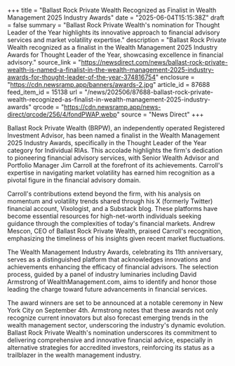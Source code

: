 +++
title = "Ballast Rock Private Wealth Recognized as Finalist in Wealth Management 2025 Industry Awards"
date = "2025-06-04T15:15:38Z"
draft = false
summary = "Ballast Rock Private Wealth's nomination for Thought Leader of the Year highlights its innovative approach to financial advisory services and market volatility expertise."
description = "Ballast Rock Private Wealth recognized as a finalist in the Wealth Management 2025 Industry Awards for Thought Leader of the Year, showcasing excellence in financial advisory."
source_link = "https://newsdirect.com/news/ballast-rock-private-wealth-is-named-a-finalist-in-the-wealth-management-2025-industry-awards-for-thought-leader-of-the-year-374816754"
enclosure = "https://cdn.newsramp.app/banners/awards-2.jpg"
article_id = 87688
feed_item_id = 15138
url = "/news/202506/87688-ballast-rock-private-wealth-recognized-as-finalist-in-wealth-management-2025-industry-awards"
qrcode = "https://cdn.newsramp.app/news-direct/qrcode/256/4/fondPWAP.webp"
source = "News Direct"
+++

<p>Ballast Rock Private Wealth (BRPW), an independently operated Registered Investment Advisor, has been named a finalist in the Wealth Management 2025 Industry Awards, specifically in the Thought Leader of the Year category for Individual RIAs. This accolade highlights the firm's dedication to pioneering financial advisory services, with Senior Wealth Advisor and Portfolio Manager Jim Carroll at the forefront of its achievements. Carroll's expertise in navigating market volatility has earned him recognition as a pivotal figure in the financial advisory domain.</p><p>Carroll's contributions extend beyond the firm, with his analysis on momentum and volatility trends shared through his X (formerly Twitter) financial account, Vixologist, and a Substack blog. These platforms have become essential resources for high-net-worth individuals seeking guidance through the complexities of today's financial markets. Andrew Mescon, CEO of Ballast Rock Private Wealth, praised Carroll's recognition, emphasizing the timeliness of his insights given recent market fluctuations.</p><p>The Wealth Management Industry Awards, celebrating its 11th anniversary, serves as a distinguished platform that acknowledges innovations and achievements enhancing the efficacy of financial advisors. The selection process, guided by a panel of industry luminaries including David Armstrong of WealthManagement.com, aims to identify and honor those leading the charge toward future advancements in financial services.</p><p>The award winners are set to be announced at a notable ceremony in New York City on September 4th. Armstrong notes that these awards not only recognize current innovators but also forecast emerging trends in the wealth management sector, underscoring the industry's dynamic evolution. Ballast Rock Private Wealth's nomination underscores its commitment to delivering comprehensive and innovative financial advice, especially in alternative strategies for accredited investors, reinforcing its status as a trailblazer in the wealth management industry.</p>